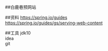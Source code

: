 ##白鹿巷预网站

##资料
https://spring.io/guides \
https://spring.io/guides/gs/serving-web-content

##工具
jdk10 \
idea \
git

